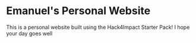 # Emanuel's Personal Website
This is a personal website built using the Hack4Impact Starter Pack!
I hope your day goes well
